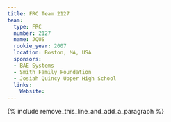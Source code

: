 ```yaml
---
title: FRC Team 2127
team:
  type: FRC
  number: 2127
  name: JQUS
  rookie_year: 2007
  location: Boston, MA, USA
  sponsors:
  - BAE Systems
  - Smith Family Foundation
  - Josiah Quincy Upper High School
  links:
    Website:
---
```


{% include remove_this_line_and_add_a_paragraph %}